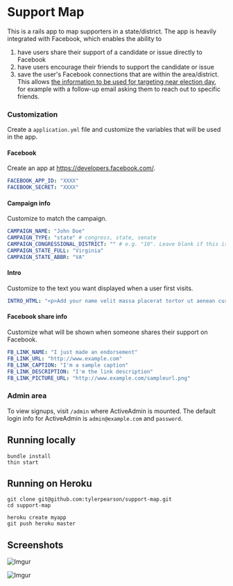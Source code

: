 # Support Map

This is a rails app to map supporters in a state/district. The app is heavily integrated with Facebook, which enables the ability to
1. have users share their support of a candidate or issue directly to Facebook
2. have users encourage their friends to support the candidate or issue
3. save the user's Facebook connections that are within the area/district. This allows [the information to be used for targeting near election day](http://swampland.time.com/2012/11/20/friended-how-the-obama-campaign-connected-with-young-voters/), for example with a follow-up email asking them to reach out to specific friends.

### Customization

Create a `application.yml` file and customize the variables that will be used in the app.

#### Facebook

Create an app at https://developers.facebook.com/.

```yml
FACEBOOK_APP_ID: "XXXX"
FACEBOOK_SECRET: "XXXX"
```

#### Campaign info

Customize to match the campaign.

```yml
CAMPAIGN_NAME: "John Doe"
CAMPAIGN_TYPE: "state" # congress, state, senate
CAMPAIGN_CONGRESSIONAL_DISTRICT: "" # e.g. "10". Leave blank if this isn't a congressional race. Use a string instead of a number
CAMPAIGN_STATE_FULL: "Virginia"
CAMPAIGN_STATE_ABBR: "VA"
```

#### Intro

Customize to the text you want displayed when a user first visits.

```yml
INTRO_HTML: "<p>Add your name velit massa placerat tortor ut aenean cursus nec, magna eu ac.</p>"
```

#### Facebook share info

Customize what will be shown when someone shares their support on Facebook.

```yml
FB_LINK_NAME: "I just made an endorsement"
FB_LINK_URL: "http://www.example.com"
FB_LINK_CAPTION: "I'm a sample caption"
FB_LINK_DESCRIPTION: "I'm the link description"
FB_LINK_PICTURE_URL: "http://www.example.com/sampleurl.png"
```

### Admin area

To view signups, visit `/admin` where ActiveAdmin is mounted. The default login info for ActiveAdmin is `admin@example.com` and `password`.

## Running locally

```
bundle install
thin start
```

## Running on Heroku

```
git clone git@github.com:tylerpearson/support-map.git
cd support-map

heroku create myapp
git push heroku master
```

## Screenshots

![Imgur](http://i.imgur.com/TdVgyBR.png)

![Imgur](http://i.imgur.com/wkbmMyR.png)